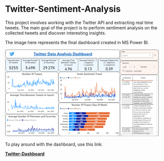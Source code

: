# Twitter-Sentiment-Analysis

This project involves working with the Twitter API and extracting real time tweets. The main goal of the project is to perform sentiment analysis on the collected tweets and discover interesting insights.

The image here represents the final dashboard created in MS Power BI.



![](https://raw.githubusercontent.com/Arnab-Rajkhowa/Twitter-Sentiment-Analysis/master/tweet-dashboard.PNG)


To play around with the dashboard, use this link:

**[Twitter-Dashboard](https://app.powerbi.com/view?r=eyJrIjoiYTA0YjFlZjctNGY5Ni00MzQ2LTkzYTQtYWQ4YzNiNTU3YjJkIiwidCI6IjgwZjIzZjRhLTkxYTQtNDU2Ni04ZGIxLTNiY2FiYjIxZDFjYiIsImMiOjF9)**
